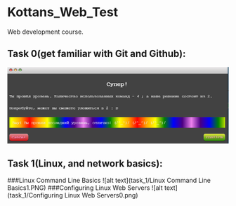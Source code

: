 # Kottans_Web_Test
Web development course.

## Task 0(get familiar with Git and Github):
![alt text](task_0/git.PNG)
## Task 1(Linux, and network basics):
###Linux Command Line Basics
![alt text](task_1/Linux Command Line Basics1.PNG)
###Configuring Linux Web Servers
![alt text](task_1/Configuring Linux Web Servers0.png)


